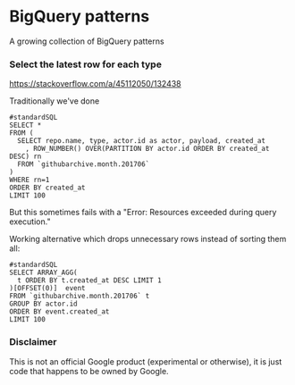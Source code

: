 # BigQuery patterns

A growing collection of BigQuery patterns


### Select the latest row for each type

https://stackoverflow.com/a/45112050/132438

Traditionally we've done

    #standardSQL
    SELECT *
    FROM (
      SELECT repo.name, type, actor.id as actor, payload, created_at
        , ROW_NUMBER() OVER(PARTITION BY actor.id ORDER BY created_at DESC) rn
      FROM `githubarchive.month.201706` 
    )
    WHERE rn=1
    ORDER BY created_at
    LIMIT 100

But this sometimes fails with a "Error: Resources exceeded during query execution."

Working alternative which drops unnecessary rows instead of sorting them all:

    #standardSQL
    SELECT ARRAY_AGG(
      t ORDER BY t.created_at DESC LIMIT 1
    )[OFFSET(0)]  event
    FROM `githubarchive.month.201706` t 
    GROUP BY actor.id
    ORDER BY event.created_at
    LIMIT 100
    


### Disclaimer

This is not an official Google product (experimental or otherwise), it is just
code that happens to be owned by Google.
